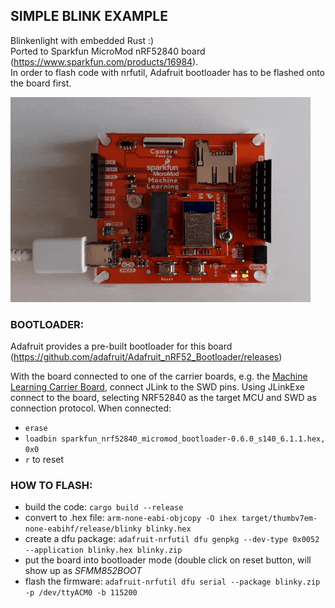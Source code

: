 ## SIMPLE BLINK EXAMPLE

Blinkenlight with embedded Rust :)  
Ported to Sparkfun MicroMod nRF52840 board (https://www.sparkfun.com/products/16984).  
In order to flash code with nrfutil, Adafruit bootloader has to be flashed onto the board first. 

![blinkenlight](micromod_blink.gif)

### BOOTLOADER:

Adafruit provides a pre-built bootloader for this board (https://github.com/adafruit/Adafruit_nRF52_Bootloader/releases)

With the board connected to one of the carrier boards, e.g. the [Machine Learning Carrier Board](https://www.sparkfun.com/products/16400), connect JLink to the SWD pins. Using JLinkExe connect to the board, selecting NRF52840 as the target MCU and SWD as connection protocol. When connected:

* `erase`
* `loadbin sparkfun_nrf52840_micromod_bootloader-0.6.0_s140_6.1.1.hex, 0x0`
* `r` to reset

### HOW TO FLASH:

* build the code: ```cargo build --release```
* convert to .hex file: ```arm-none-eabi-objcopy -O ihex target/thumbv7em-none-eabihf/release/blinky blinky.hex```
* create a dfu package: ```adafruit-nrfutil dfu genpkg --dev-type 0x0052 --application blinky.hex blinky.zip```
* put the board into bootloader mode (double click on reset button, will show up as _SFMM852BOOT_ 
* flash the firmware: ```adafruit-nrfutil dfu serial --package blinky.zip -p /dev/ttyACM0 -b 115200```
